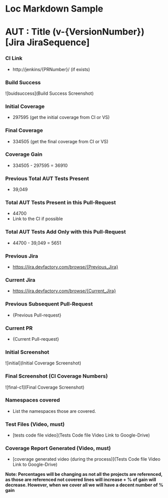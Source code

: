 # Loc Markdown Sample
# AUT : Title (v-{VersionNumber}) [Jira JiraSequence]

### CI Link
- http://jenkins/{PRNumber}/ (if exists)

### Build Success
![buidsuccess](Build Success Screenshot)

### Initial Coverage
- 297595 (get the initial coverage from CI or VS)

### Final Coverage
- 334505 (get the final coverage from CI or VS)

### Coverage Gain
- 334505 - 297595 = 36910

### Previous Total AUT Tests Present
- 39,049

### Total AUT Tests Present in this Pull-Request
- 44700
- Link to the CI if possible

### Total AUT Tests Add Only with this Pull-Request
- 44700 - 39,049 = 5651

### Previous Jira
- https://jira.devfactory.com/browse/{Previous_Jira}

### Current Jira
- https://jira.devfactory.com/browse/{Current_Jira}

### Previous Subsequent Pull-Request
- {Previous Pull-request}

### Current PR
- {Current Pull-request}

### Initial Screenshot
![initial](Initial Coverage Screenshot)

### Final Screenshot (CI Coverage Numbers)
![final-c1](Final Coverage Screenshot)

### Namespaces covered
- List the namespaces those are covered.

### Test Files (Video, must)
- [tests code file video](Tests Code file Video Link to Google-Drive)

### Coverage Report Generated (Video, must)
- [coverage generated video (during the process)](Tests Code file Video Link to Google-Drive)

**Note: Percentages will be changing as not all the projects are referenced, as those are referenced not covered lines will increase + % of gain will decrease. However, when we cover all we will have a decent number of % gain**
